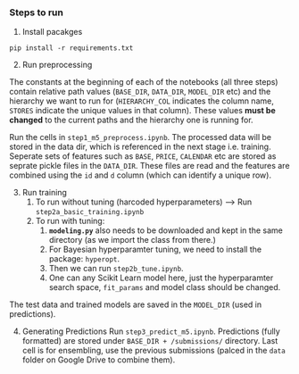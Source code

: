### Steps to run

1. Install pacakges
```{sh}
pip install -r requirements.txt
```

2. Run preprocessing

The constants at the beginning of each of the notebooks (all three steps) contain relative path values (`BASE_DIR`, `DATA_DIR`, `MODEL_DIR` etc) and the hierarchy we want to run for (`HIERARCHY_COL` indicates the column name, `STORES` indicate the unique values in that column). These values __must be changed__ to the current paths and the hierarchy one is running for.

Run the cells in `step1_m5_preprocess.ipynb`. The processed data will be stored in the data dir, which is referenced in the next stage i.e. training. Seperate sets of features such as `BASE`, `PRICE`, `CALENDAR` etc are stored as seprate pickle files in the `DATA_DIR`. These files are read and the features are combined using the `id` and `d` column (which can identify a unique row).

3. Run training
    1. To run without tuning (harcoded hyperparameters) --> Run `step2a_basic_training.ipynb`
    2. To run with tuning: 
        1. __`modeling.py`__ also needs to be downloaded and kept in the same directory (as we import the class from there.) 
        2. For Bayesian hyperparamter tuning, we need to install the package: `hyperopt`. 
        3. Then we can run `step2b_tune.ipynb`.
        4. One can any Scikit Learn model here, just the hyperparamter search space, `fit_params` and model class should be changed.

The test data and trained models are saved in the `MODEL_DIR` (used in predictions).

4. Generating Predictions
Run `step3_predict_m5.ipynb`. Predictions (fully formatted) are stored under `BASE_DIR + /submissions/` directory. Last cell is for ensembling, use the previous submissions (palced in the `data` folder on Google Drive to combine them).
